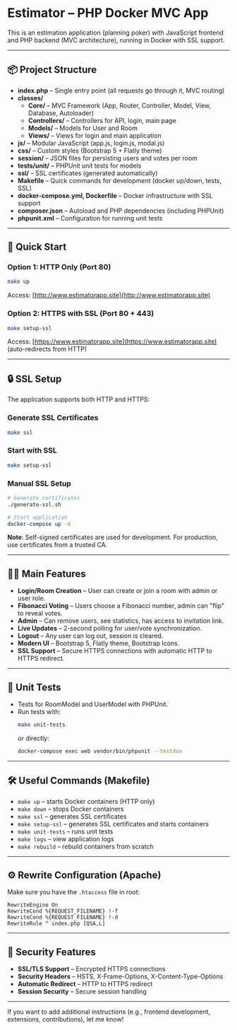 # Estimator – PHP Docker MVC App

This is an estimation application (planning poker) with JavaScript frontend and PHP backend (MVC architecture), running in Docker with SSL support.

---

## 📦 Project Structure

- **index.php** – Single entry point (all requests go through it, MVC routing)
- **classes/**
  - **Core/** – MVC Framework (App, Router, Controller, Model, View, Database, Autoloader)
  - **Controllers/** – Controllers for API, login, main page
  - **Models/** – Models for User and Room
  - **Views/** – Views for login and main application
- **js/** – Modular JavaScript (app.js, login.js, modal.js)
- **css/** – Custom styles (Bootstrap 5 + Flatly theme)
- **session/** – JSON files for persisting users and votes per room
- **tests/unit/** – PHPUnit unit tests for models
- **ssl/** – SSL certificates (generated automatically)
- **Makefile** – Quick commands for development (docker up/down, tests, SSL)
- **docker-compose.yml, Dockerfile** – Docker infrastructure with SSL support
- **composer.json** – Autoload and PHP dependencies (including PHPUnit)
- **phpunit.xml** – Configuration for running unit tests

---

## 🚀 Quick Start

### Option 1: HTTP Only (Port 80)
```sh
make up
```
Access: [http://www.estimatorapp.site](http://www.estimatorapp.site)

### Option 2: HTTPS with SSL (Port 80 + 443)
```sh
make setup-ssl
```
Access: [https://www.estimatorapp.site](https://www.estimatorapp.site) (auto-redirects from HTTP)

---

## 🔒 SSL Setup

The application supports both HTTP and HTTPS:

### Generate SSL Certificates
```sh
make ssl
```

### Start with SSL
```sh
make setup-ssl
```

### Manual SSL Setup
```sh
# Generate certificates
./generate-ssl.sh

# Start application
docker-compose up -d
```

**Note**: Self-signed certificates are used for development. For production, use certificates from a trusted CA.

---

## 🧑‍💻 Main Features

- **Login/Room Creation** – User can create or join a room with admin or user role.
- **Fibonacci Voting** – Users choose a Fibonacci number, admin can "flip" to reveal votes.
- **Admin** – Can remove users, see statistics, has access to invitation link.
- **Live Updates** – 2-second polling for user/vote synchronization.
- **Logout** – Any user can log out, session is cleared.
- **Modern UI** – Bootstrap 5, Flatly theme, Bootstrap Icons.
- **SSL Support** – Secure HTTPS connections with automatic HTTP to HTTPS redirect.

---

## 🧪 Unit Tests

- Tests for RoomModel and UserModel with PHPUnit.
- Run tests with:
  ```sh
  make unit-tests
  ```
  or directly:
  ```sh
  docker-compose exec web vendor/bin/phpunit --testdox
  ```

---

## 🛠️ Useful Commands (Makefile)

- `make up` – starts Docker containers (HTTP only)
- `make down` – stops Docker containers
- `make ssl` – generates SSL certificates
- `make setup-ssl` – generates SSL certificates and starts containers
- `make unit-tests` – runs unit tests
- `make logs` – view application logs
- `make rebuild` – rebuild containers from scratch

---

## ⚙️ Rewrite Configuration (Apache)

Make sure you have the `.htaccess` file in root:
```
RewriteEngine On
RewriteCond %{REQUEST_FILENAME} !-f
RewriteCond %{REQUEST_FILENAME} !-d
RewriteRule ^ index.php [QSA,L]
```

---

## 🔐 Security Features

- **SSL/TLS Support** – Encrypted HTTPS connections
- **Security Headers** – HSTS, X-Frame-Options, X-Content-Type-Options
- **Automatic Redirect** – HTTP to HTTPS redirect
- **Session Security** – Secure session handling

---

If you want to add additional instructions (e.g., frontend development, extensions, contributions), let me know!

